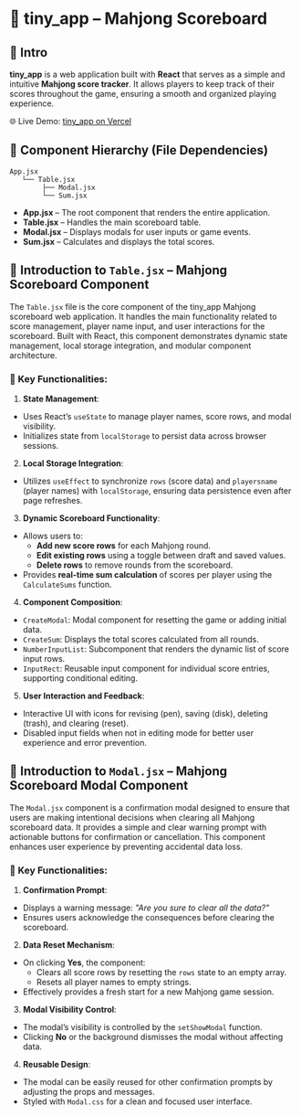# 🎲 tiny_app – Mahjong Scoreboard

## 📖 Intro
**tiny_app** is a web application built with **React** that serves as a simple and intuitive **Mahjong score tracker**. It allows players to keep track of their scores throughout the game, ensuring a smooth and organized playing experience.

🌐 Live Demo: [tiny_app on Vercel](https://tiny-app-w6s7.vercel.app/)
## 📂 Component Hierarchy (File Dependencies)
```shell
App.jsx
   └── Table.jsx
        ├── Modal.jsx
        └── Sum.jsx
```
- **App.jsx** – The root component that renders the entire application.
- **Table.jsx** – Handles the main scoreboard table.
- **Modal.jsx** – Displays modals for user inputs or game events.
- **Sum.jsx** – Calculates and displays the total scores.

## 📄 Introduction to `Table.jsx` – Mahjong Scoreboard Component
The `Table.jsx` file is the core component of the tiny_app Mahjong scoreboard web application. It handles the main functionality related to score management, player name input, and user interactions for the scoreboard. Built with React, this component demonstrates dynamic state management, local storage integration, and modular component architecture.

### 🚀 Key Functionalities:
1. **State Management**:
- Uses React’s `useState` to manage player names, score rows, and modal visibility.
- Initializes state from `localStorage` to persist data across browser sessions.
2. **Local Storage Integration**:
- Utilizes `useEffect` to synchronize `rows` (score data) and `playersname` (player names) with `localStorage`, ensuring data persistence even after page refreshes.
3. **Dynamic Scoreboard Functionality**:
- Allows users to:
  - **Add new score rows** for each Mahjong round.
  - **Edit existing rows** using a toggle between draft and saved values.
  - **Delete rows** to remove rounds from the scoreboard.
- Provides **real-time sum calculation** of scores per player using the `CalculateSums` function.
4. **Component Composition**:
- `CreateModal`: Modal component for resetting the game or adding initial data.
- `CreateSum`: Displays the total scores calculated from all rounds.
- `NumberInputList`: Subcomponent that renders the dynamic list of score input rows.
- `InputRect`: Reusable input component for individual score entries, supporting conditional editing.
5. **User Interaction and Feedback**:
- Interactive UI with icons for revising (pen), saving (disk), deleting (trash), and clearing (reset).
- Disabled input fields when not in editing mode for better user experience and error prevention.

## 📄 Introduction to `Modal.jsx` – Mahjong Scoreboard Modal Component
The `Modal.jsx` component is a confirmation modal designed to ensure that users are making intentional decisions when clearing all Mahjong scoreboard data. It provides a simple and clear warning prompt with actionable buttons for confirmation or cancellation. This component enhances user experience by preventing accidental data loss.

### 🚀 Key Functionalities:
1. **Confirmation Prompt**:
- Displays a warning message: *"Are you sure to clear all the data?"*
- Ensures users acknowledge the consequences before clearing the scoreboard.
2. **Data Reset Mechanism**:
- On clicking **Yes**, the component:
   - Clears all score rows by resetting the `rows` state to an empty array.
   - Resets all player names to empty strings.
- Effectively provides a fresh start for a new Mahjong game session.
3. **Modal Visibility Control**:
- The modal’s visibility is controlled by the `setShowModal` function.
- Clicking **No** or the background dismisses the modal without affecting data.
4. **Reusable Design**:
- The modal can be easily reused for other confirmation prompts by adjusting the props and messages.
- Styled with `Modal.css` for a clean and focused user interface.

